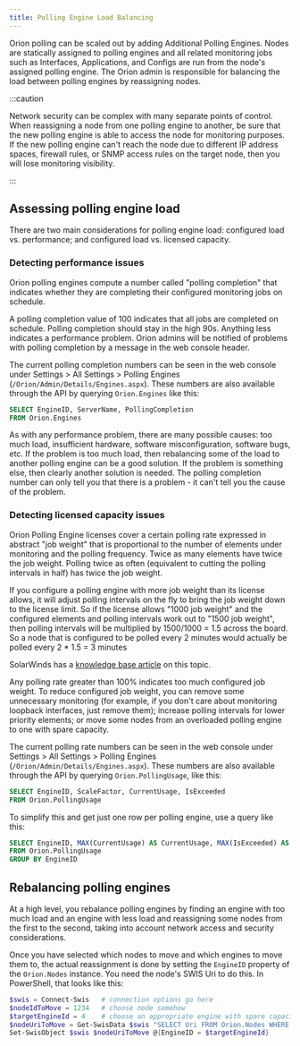 ```yaml
---
title: Polling Engine Load Balancing
---
```


Orion polling can be scaled out by adding Additional Polling Engines.
Nodes are statically assigned to polling engines and all related monitoring jobs such as Interfaces, Applications, and Configs are run from the node's assigned polling engine.
The Orion admin is responsible for balancing the load between polling engines by reassigning nodes.

:::caution

Network security can be complex with many separate points of control.
When reassigning a node from one polling engine to another, be sure that the new polling engine is able to access the node for monitoring purposes.
If the new polling engine can't reach the node due to different IP address spaces, firewall rules, or SNMP access rules on the target node, then you will lose monitoring visibility.

:::

## Assessing polling engine load

There are two main considerations for polling engine load: configured load vs. performance; and configured load vs. licensed capacity.

### Detecting performance issues

Orion polling engines compute a number called "polling completion" that indicates whether they are completing their configured monitoring jobs on schedule.

A polling completion value of 100 indicates that all jobs are completed on schedule.
Polling completion should stay in the high 90s.
Anything less indicates a performance problem.
Orion admins will be notified of problems with polling completion by a message in the web console header.

The current polling completion numbers can be seen in the web console under Settings > All Settings > Polling Engines (`/Orion/Admin/Details/Engines.aspx`).
These numbers are also available through the API by querying `Orion.Engines` like this:

```sql
SELECT EngineID, ServerName, PollingCompletion
FROM Orion.Engines
```

As with any performance problem, there are many possible causes: too much load, insufficient hardware, software misconfiguration, software bugs, etc.
If the problem is too much load, then rebalancing some of the load to another polling engine can be a good solution.
If the problem is something else, then clearly another solution is needed.
The polling completion number can only tell you that there is a problem - it can't tell you the cause of the problem.

### Detecting licensed capacity issues

Orion Polling Engine licenses cover a certain polling rate expressed in abstract "job weight" that is proportional to the number of elements under monitoring and the polling frequency.
Twice as many elements have twice the job weight.
Polling twice as often (equivalent to cutting the polling intervals in half) has twice the job weight.

If you configure a polling engine with more job weight than its license allows, it will adjust polling intervals on the fly to bring the job weight down to the license limit.
So if the license allows "1000 job weight" and the configured elements and polling intervals work out to "1500 job weight", then polling intervals will be multiplied by 1500/1000 = 1.5 across the board.
So a node that is configured to be polled every 2 minutes would actually be polled every 2 * 1.5 = 3 minutes

SolarWinds has a [knowledge base article](http://www.solarwinds.com/documentation/kbloader.aspx?lang=en&kb=3227) on this topic.

Any polling rate greater than 100% indicates too much configured job weight.
To reduce configured job weight, you can remove some unnecessary monitoring (for example, if you don't care about monitoring loopback interfaces, just remove them); increase polling intervals for lower priority elements; or move some nodes from an overloaded polling engine to one with spare capacity.

The current polling rate numbers can be seen in the web console under Settings > All Settings > Polling Engines (`/Orion/Admin/Details/Engines.aspx`).
These numbers are also available through the API by querying `Orion.PollingUsage`, like this:

```sql
SELECT EngineID, ScaleFactor, CurrentUsage, IsExceeded
FROM Orion.PollingUsage
```

To simplify this and get just one row per polling engine, use a query like this:

```sql
SELECT EngineID, MAX(CurrentUsage) AS CurrentUsage, MAX(IsExceeded) AS IsExceeded
FROM Orion.PollingUsage
GROUP BY EngineID
```

## Rebalancing polling engines

At a high level, you rebalance polling engines by finding an engine with too much load and an engine with less load and reassigning some nodes from the first to the second, taking into account network access and security considerations.

Once you have selected which nodes to move and which engines to move them to, the actual reassignment is done by setting the `EngineID` property of the `Orion.Nodes` instance.
You need the node's SWIS Uri to do this.
In PowerShell, that looks like this:

```powershell
$swis = Connect-Swis   # connection options go here
$nodeIdToMove = 1234   # choose node somehow
$targetEngineId = 4    # choose an appropriate engine with spare capacity
$nodeUriToMove = Get-SwisData $swis "SELECT Uri FROM Orion.Nodes WHERE NodeID=@nodeId" @{nodeId = $nodeIdToMove}
Set-SwisObject $swis $nodeUriToMove @{EngineID = $targetEngineId}
```
